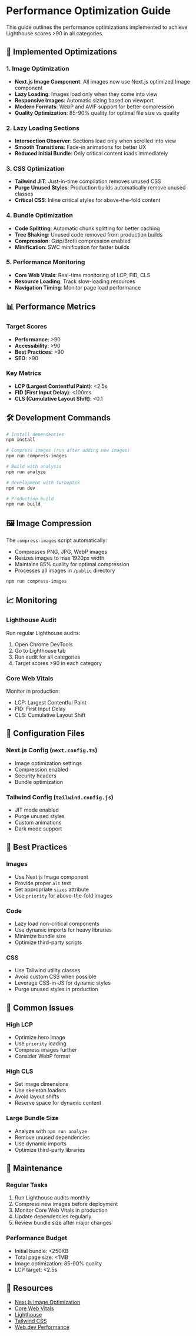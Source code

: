 # Performance Optimization Guide

This guide outlines the performance optimizations implemented to achieve Lighthouse scores >90 in all categories.

## 🚀 Implemented Optimizations

### 1. Image Optimization
- **Next.js Image Component**: All images now use Next.js optimized Image component
- **Lazy Loading**: Images load only when they come into view
- **Responsive Images**: Automatic sizing based on viewport
- **Modern Formats**: WebP and AVIF support for better compression
- **Quality Optimization**: 85-90% quality for optimal file size vs quality

### 2. Lazy Loading Sections
- **Intersection Observer**: Sections load only when scrolled into view
- **Smooth Transitions**: Fade-in animations for better UX
- **Reduced Initial Bundle**: Only critical content loads immediately

### 3. CSS Optimization
- **Tailwind JIT**: Just-in-time compilation removes unused CSS
- **Purge Unused Styles**: Production builds automatically remove unused classes
- **Critical CSS**: Inline critical styles for above-the-fold content

### 4. Bundle Optimization
- **Code Splitting**: Automatic chunk splitting for better caching
- **Tree Shaking**: Unused code removed from production builds
- **Compression**: Gzip/Brotli compression enabled
- **Minification**: SWC minification for faster builds

### 5. Performance Monitoring
- **Core Web Vitals**: Real-time monitoring of LCP, FID, CLS
- **Resource Loading**: Track slow-loading resources
- **Navigation Timing**: Monitor page load performance

## 📊 Performance Metrics

### Target Scores
- **Performance**: >90
- **Accessibility**: >90
- **Best Practices**: >90
- **SEO**: >90

### Key Metrics
- **LCP (Largest Contentful Paint)**: <2.5s
- **FID (First Input Delay)**: <100ms
- **CLS (Cumulative Layout Shift)**: <0.1

## 🛠️ Development Commands

```bash
# Install dependencies
npm install

# Compress images (run after adding new images)
npm run compress-images

# Build with analysis
npm run analyze

# Development with Turbopack
npm run dev

# Production build
npm run build
```

## 🖼️ Image Compression

The `compress-images` script automatically:
- Compresses PNG, JPG, WebP images
- Resizes images to max 1920px width
- Maintains 85% quality for optimal compression
- Processes all images in `/public` directory

```bash
npm run compress-images
```

## 📈 Monitoring

### Lighthouse Audit
Run regular Lighthouse audits:
1. Open Chrome DevTools
2. Go to Lighthouse tab
3. Run audit for all categories
4. Target scores >90 in each category

### Core Web Vitals
Monitor in production:
- LCP: Largest Contentful Paint
- FID: First Input Delay  
- CLS: Cumulative Layout Shift

## 🔧 Configuration Files

### Next.js Config (`next.config.ts`)
- Image optimization settings
- Compression enabled
- Security headers
- Bundle optimization

### Tailwind Config (`tailwind.config.js`)
- JIT mode enabled
- Purge unused styles
- Custom animations
- Dark mode support

## 🎯 Best Practices

### Images
- Use Next.js Image component
- Provide proper `alt` text
- Set appropriate `sizes` attribute
- Use `priority` for above-the-fold images

### Code
- Lazy load non-critical components
- Use dynamic imports for heavy libraries
- Minimize bundle size
- Optimize third-party scripts

### CSS
- Use Tailwind utility classes
- Avoid custom CSS when possible
- Leverage CSS-in-JS for dynamic styles
- Purge unused styles in production

## 🚨 Common Issues

### High LCP
- Optimize hero image
- Use `priority` loading
- Compress images further
- Consider WebP format

### High CLS
- Set image dimensions
- Use skeleton loaders
- Avoid layout shifts
- Reserve space for dynamic content

### Large Bundle Size
- Analyze with `npm run analyze`
- Remove unused dependencies
- Use dynamic imports
- Optimize third-party libraries

## 📝 Maintenance

### Regular Tasks
1. Run Lighthouse audits monthly
2. Compress new images before deployment
3. Monitor Core Web Vitals in production
4. Update dependencies regularly
5. Review bundle size after major changes

### Performance Budget
- Initial bundle: <250KB
- Total page size: <1MB
- Image optimization: 85-90% quality
- LCP target: <2.5s

## 🔗 Resources

- [Next.js Image Optimization](https://nextjs.org/docs/basic-features/image-optimization)
- [Core Web Vitals](https://web.dev/vitals/)
- [Lighthouse](https://developers.google.com/web/tools/lighthouse)
- [Tailwind CSS](https://tailwindcss.com/docs)
- [Web.dev Performance](https://web.dev/performance/) 
